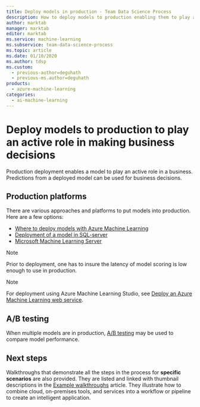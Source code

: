 ```yaml
---
title: Deploy models in production - Team Data Science Process
description: How to deploy models to production enabling them to play an active role in making business decisions.
author: marktab
manager: marktab
editor: marktab
ms.service: machine-learning
ms.subservice: team-data-science-process
ms.topic: article
ms.date: 01/10/2020
ms.author: tdsp
ms.custom:
  - previous-author=deguhath
  - previous-ms.author=deguhath
products:
  - azure-machine-learning
categories:
  - ai-machine-learning
---
```


# Deploy models to production to play an active role in making business decisions

Production deployment enables a model to play an active role in a business. Predictions from a deployed model can be used for business decisions.

## Production platforms

There are various approaches and platforms to put models into production. Here are a few options:

- [Where to deploy models with Azure Machine Learning](/azure/machine-learning/how-to-deploy-and-where)
- [Deployment of a model in SQL-server](/sql/advanced-analytics/tutorials/sqldev-py6-operationalize-the-model)
- [Microsoft Machine Learning Server](/sql/advanced-analytics/r/r-server-standalone)

>[!NOTE]
>Prior to deployment, one has to insure the latency of model scoring is low enough to use in production.
>

>[!NOTE]
>For deployment using Azure Machine Learning Studio, see [Deploy an Azure Machine Learning web service](/azure/machine-learning/classic/deploy-a-machine-learning-web-service).
>

## A/B testing

When multiple models are in production, [A/B testing](https://en.wikipedia.org/wiki/A/B_testing) may be used to compare model performance. 
 
## Next steps

Walkthroughs that demonstrate all the steps in the process for **specific scenarios** are also provided. They are listed and linked with thumbnail descriptions in the [Example walkthroughs](walkthroughs.md) article. They illustrate how to combine cloud, on-premises tools, and services into a workflow or pipeline to create an intelligent application.
